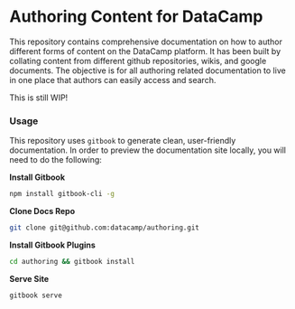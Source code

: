 # Authoring Content for DataCamp

This repository contains comprehensive documentation on how to author different forms of content on the DataCamp platform. It has been built by collating content from different github repositories, wikis, and google documents. The objective is for all authoring related documentation to live in one place that authors can easily access and search.

This is still WIP!

### Usage

This repository uses `gitbook` to generate clean, user-friendly documentation. In order to preview the documentation site locally, you will need to do the following:

__Install Gitbook__

```sh
npm install gitbook-cli -g
```

__Clone Docs Repo__

```sh
git clone git@github.com:datacamp/authoring.git
```

__Install Gitbook Plugins__

```sh
cd authoring && gitbook install
```

__Serve Site__

```sh
gitbook serve
```



